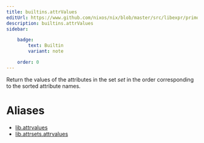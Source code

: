 ```yaml
---
title: builtins.attrValues
editUrl: https://www.github.com/nixos/nix/blob/master/src/libexpr/primops.cc
description: builtins.attrValues
sidebar:

    badge:
        text: Builtin
        variant: note

    order: 0
---
```


Return the values of the attributes in the set *set* in the order
corresponding to the sorted attribute names.


# Aliases

- [lib.attrvalues](/nix-doc-comments/reference/lib/lib-attrvalues)
- [lib.attrsets.attrvalues](/nix-doc-comments/reference/lib/attrsets/lib-attrsets-attrvalues)


